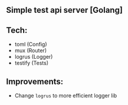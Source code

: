 ## Simple test api server [Golang]

## Tech:
- toml (Config)
- mux (Router)
- logrus (Logger)
- testify (Tests)

## Improvements:
- Change `logrus` to more efficient logger lib
